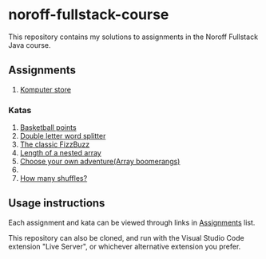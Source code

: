 # noroff-fullstack-course
This repository contains my solutions to assignments in the Noroff Fullstack Java course.

## Assignments
1. [Komputer store](https://jonaskris.github.io/noroff-fullstack-course/assignments/1)
### Katas
1. [Basketball points](https://jonaskris.github.io/noroff-fullstack-course/assignments/katas/1)
2. [Double letter word splitter](https://jonaskris.github.io/noroff-fullstack-course/assignments/katas/2)
3. [The classic FizzBuzz](https://jonaskris.github.io/noroff-fullstack-course/assignments/katas/3)
4. [Length of a nested array](https://jonaskris.github.io/noroff-fullstack-course/assignments/katas/4)
5. [Choose your own adventure(Array boomerangs)](https://jonaskris.github.io/noroff-fullstack-course/assignments/katas/5)
6. 
7. [How many shuffles?](https://jonaskris.github.io/noroff-fullstack-course/assignments/katas/7)

## Usage instructions
Each assignment and kata can be viewed through links in [Assignments](#assignments) list.

This repository can also be cloned, and run with the Visual Studio Code extension "Live Server", or whichever alternative extension you prefer.